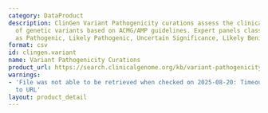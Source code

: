```yaml
---
category: DataProduct
description: ClinGen Variant Pathogenicity curations assess the clinical significance
  of genetic variants based on ACMG/AMP guidelines. Expert panels classify variants
  as Pathogenic, Likely Pathogenic, Uncertain Significance, Likely Benign, or Benign.
format: csv
id: clingen.variant
name: Variant Pathogenicity Curations
product_url: https://search.clinicalgenome.org/kb/variant-pathogenicity/all
warnings:
- 'File was not able to be retrieved when checked on 2025-08-20: Timeout connecting
  to URL'
layout: product_detail
---
```

